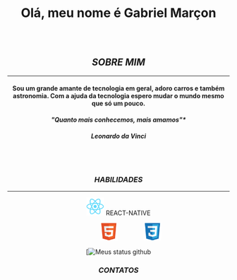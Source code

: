 <center>
<div align="center"><h1>Olá, meu nome é Gabriel Marçon</h1> </div>
<br><br>

<div align="center"><h2><i>SOBRE MIM</i></h2></div>

-----
<div align="center">
<h4> Sou um grande amante de tecnologia em geral, adoro carros e também astronomia. Com a ajuda da tecnologia espero mudar o mundo mesmo que só um pouco. 


<h4><i> "Quanto mais conhecemos, mais amamos"*</i></h4>
  <h5><i>Leonardo da Vinci</i></h5>

<br><br>

<div align="center"><h3><i> HABILIDADES</i> </h3></div>

------
<p align="center">
<p>
<img width="40" src="https://raw.githubusercontent.com/devicons/devicon/master/icons/react/react-original.svg">
REACT-NATIVE
</p>
&nbsp;&nbsp;&nbsp;&nbsp;&nbsp;&nbsp;&nbsp;&nbsp;&nbsp;&nbsp;&nbsp;&nbsp;&nbsp;
<img width="40" src="https://raw.githubusercontent.com/devicons/devicon/master/icons/html5/html5-original.svg">
&nbsp;&nbsp;&nbsp;&nbsp;&nbsp;&nbsp;&nbsp;&nbsp;&nbsp;&nbsp;&nbsp;&nbsp;&nbsp;
<img width="40" src="https://raw.githubusercontent.com/devicons/devicon/master/icons/css3/css3-original.svg">

</p>


 [![Meus status github](https://github-readme-stats.vercel.app/api?username=gmarconleal&theme=gotham&custom_title=MEUS%20STATUS%20GITHUB&locale=pt-BR)
  
</a>



<div align="center"><h3><i>CONTATOS</i> </h3></div>

